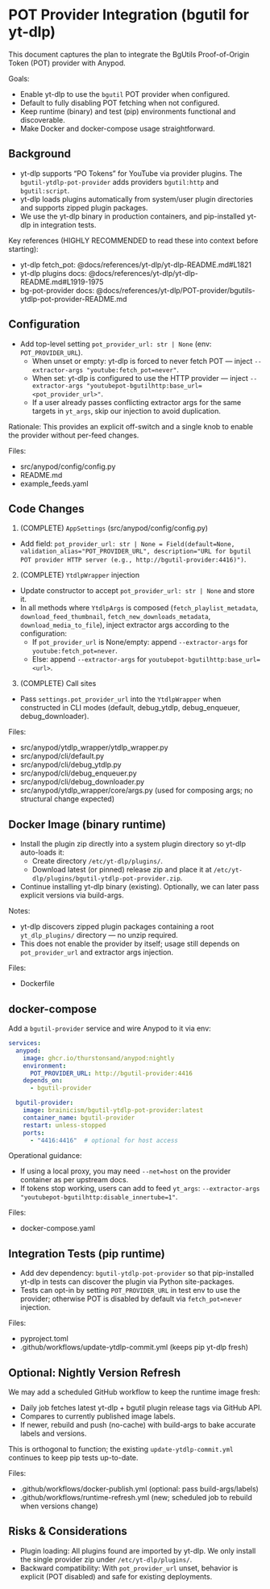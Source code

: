 # POT Provider Integration (bgutil for yt-dlp)

This document captures the plan to integrate the BgUtils Proof-of-Origin Token (POT) provider with Anypod.

Goals:
- Enable yt-dlp to use the `bgutil` POT provider when configured.
- Default to fully disabling POT fetching when not configured.
- Keep runtime (binary) and test (pip) environments functional and discoverable.
- Make Docker and docker-compose usage straightforward.

## Background

- yt-dlp supports “PO Tokens” for YouTube via provider plugins. The `bgutil-ytdlp-pot-provider` adds providers `bgutil:http` and `bgutil:script`.
- yt-dlp loads plugins automatically from system/user plugin directories and supports zipped plugin packages.
- We use the yt-dlp binary in production containers, and pip-installed yt-dlp in integration tests.

Key references (HIGHLY RECOMMENDED to read these into context before starting):
- yt-dlp fetch_pot: @docs/references/yt-dlp/yt-dlp-README.md#L1821
- yt-dlp plugins docs: @docs/references/yt-dlp/yt-dlp-README.md#L1919-1975
- bg-pot-provider docs: @docs/references/yt-dlp/POT-provider/bgutils-ytdlp-pot-provider-README.md

## Configuration

- Add top-level setting `pot_provider_url: str | None` (env: `POT_PROVIDER_URL`).
  - When unset or empty: yt-dlp is forced to never fetch POT — inject `--extractor-args "youtube:fetch_pot=never"`.
  - When set: yt-dlp is configured to use the HTTP provider — inject `--extractor-args "youtubepot-bgutilhttp:base_url=<pot_provider_url>"`.
  - If a user already passes conflicting extractor args for the same targets in `yt_args`, skip our injection to avoid duplication.

Rationale: This provides an explicit off-switch and a single knob to enable the provider without per-feed changes.

Files:
- src/anypod/config/config.py
- README.md
- example_feeds.yaml

## Code Changes

1) (COMPLETE) `AppSettings` (src/anypod/config/config.py)
- Add field: `pot_provider_url: str | None = Field(default=None, validation_alias="POT_PROVIDER_URL", description="URL for bgutil POT provider HTTP server (e.g., http://bgutil-provider:4416)")`.

2) (COMPLETE) `YtdlpWrapper` injection
- Update constructor to accept `pot_provider_url: str | None` and store it.
- In all methods where `YtdlpArgs` is composed (`fetch_playlist_metadata`, `download_feed_thumbnail`, `fetch_new_downloads_metadata`, `download_media_to_file`), inject extractor args according to the configuration:
  - If `pot_provider_url` is None/empty: append `--extractor-args` for `youtube:fetch_pot=never`.
  - Else: append `--extractor-args` for `youtubepot-bgutilhttp:base_url=<url>`.

3) (COMPLETE) Call sites
- Pass `settings.pot_provider_url` into the `YtdlpWrapper` when constructed in CLI modes (default, debug_ytdlp, debug_enqueuer, debug_downloader).

Files:
- src/anypod/ytdlp_wrapper/ytdlp_wrapper.py
- src/anypod/cli/default.py
- src/anypod/cli/debug_ytdlp.py
- src/anypod/cli/debug_enqueuer.py
- src/anypod/cli/debug_downloader.py
- src/anypod/ytdlp_wrapper/core/args.py (used for composing args; no structural change expected)

## Docker Image (binary runtime)

- Install the plugin zip directly into a system plugin directory so yt-dlp auto-loads it:
  - Create directory `/etc/yt-dlp/plugins/`.
  - Download latest (or pinned) release zip and place it at `/etc/yt-dlp/plugins/bgutil-ytdlp-pot-provider.zip`.
- Continue installing yt-dlp binary (existing). Optionally, we can later pass explicit versions via build-args.

Notes:
- yt-dlp discovers zipped plugin packages containing a root `yt_dlp_plugins/` directory — no unzip required.
- This does not enable the provider by itself; usage still depends on `pot_provider_url` and extractor args injection.

Files:
- Dockerfile

## docker-compose

Add a `bgutil-provider` service and wire Anypod to it via env:

```yaml
services:
  anypod:
    image: ghcr.io/thurstonsand/anypod:nightly
    environment:
      POT_PROVIDER_URL: http://bgutil-provider:4416
    depends_on:
      - bgutil-provider

  bgutil-provider:
    image: brainicism/bgutil-ytdlp-pot-provider:latest
    container_name: bgutil-provider
    restart: unless-stopped
    ports:
      - "4416:4416"  # optional for host access
```

Operational guidance:
- If using a local proxy, you may need `--net=host` on the provider container as per upstream docs.
- If tokens stop working, users can add to feed `yt_args`: `--extractor-args "youtubepot-bgutilhttp:disable_innertube=1"`.

Files:
- docker-compose.yaml

## Integration Tests (pip runtime)

- Add dev dependency: `bgutil-ytdlp-pot-provider` so that pip-installed yt-dlp in tests can discover the plugin via Python site-packages.
- Tests can opt-in by setting `POT_PROVIDER_URL` in test env to use the provider; otherwise POT is disabled by default via `fetch_pot=never` injection.

Files:
- pyproject.toml
- .github/workflows/update-ytdlp-commit.yml (keeps pip yt-dlp fresh)

## Optional: Nightly Version Refresh

We may add a scheduled GitHub workflow to keep the runtime image fresh:
- Daily job fetches latest yt-dlp + bgutil plugin release tags via GitHub API.
- Compares to currently published image labels.
- If newer, rebuild and push (no-cache) with build-args to bake accurate labels and versions.

This is orthogonal to function; the existing `update-ytdlp-commit.yml` continues to keep pip tests up-to-date.

Files:
- .github/workflows/docker-publish.yml (optional: pass build-args/labels)
- .github/workflows/runtime-refresh.yml (new; scheduled job to rebuild when versions change)

## Risks & Considerations

- Plugin loading: All plugins found are imported by yt-dlp. We only install the single provider zip under `/etc/yt-dlp/plugins/`.
- Backward compatibility: With `pot_provider_url` unset, behavior is explicit (POT disabled) and safe for existing deployments.
